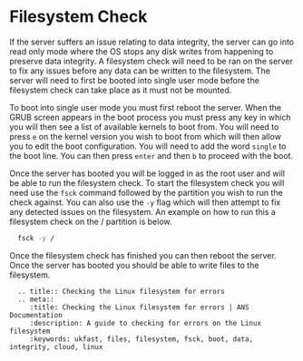 # Filesystem Check

If the server suffers an issue relating to data integrity, the server can go into read only mode where the OS stops any disk writes from happening to preserve data integrity. A filesystem check will need to be ran on the server to fix any issues before any data can be written to the filesystem. The server will need to first be booted into single user mode before the filesystem check can take place as it must not be mounted.

To boot into single user mode you must first reboot the server. When the GRUB screen appears in the boot process you must press any key in which you will then see a list of available kernels to boot from. You will need to press `e` on the kernel version you wish to boot from which will then allow you to edit the boot configuration. You will need to add the word `single` to the boot line. You can then press `enter` and then `b` to proceed with the boot.

Once the server has booted you will be logged in as the root user and will be able to run the filesystem check. To start the filesystem check you will need use the `fsck` command followed by the partition you wish to run the check against. You can also use the `-y` flag which will then attempt to fix any detected issues on the filesystem. An example on how to run this a filesystem check on the / partition is below.

```bash
  fsck -y /
```

Once the filesystem check has finished you can then reboot the server. Once the server has booted you should be able to write files to the filesystem.

```eval_rst
  .. title:: Checking the Linux filesystem for errors
  .. meta::
     :title: Checking the Linux filesystem for errors | ANS Documentation
     :description: A guide to checking for errors on the Linux filesystem
     :keywords: ukfast, files, filesystem, fsck, boot, data, integrity, cloud, linux
